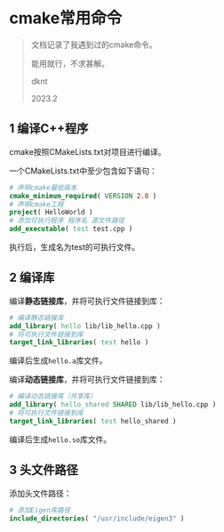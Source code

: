 # cmake常用命令

> 文档记录了我遇到过的cmake命令。
> 
> 能用就行，不求甚解。
> 
> dknt
> 
> 2023.2

## 1 编译C++程序

cmake按照CMakeLists.txt对项目进行编译。

一个CMakeLists.txt中至少包含如下语句：

```cmake
# 声明cmake最低版本
cmake_minimum_required( VERSION 2.8 )
# 声明cmake工程
project( HelloWorld )
# 添加可执行程序 程序名 源文件路径
add_executable( test test.cpp )
```

执行后，生成名为test的可执行文件。

## 2 编译库

编译**静态链接库**，并将可执行文件链接到库：

```cmake
# 编译静态链接库
add_library( hello lib/lib_hello.cpp )
# 将可执行文件链接到库
target_link_libraries( test hello )
```

编译后生成`hello.a`库文件。

编译**动态链接库**，并将可执行文件链接到库：

```cmake
# 编译动态链接库（共享库）
add_library( hello_shared SHARED lib/lib_hello.cpp )
# 将可执行文件链接到库
target_link_libraries( test hello_shared )
```

编译后生成`hello.so`库文件。

## 3 头文件路径

添加头文件路径：

```cmake
# 添加Eigen库路径
include_directories( "/usr/include/eigen3" )
```

